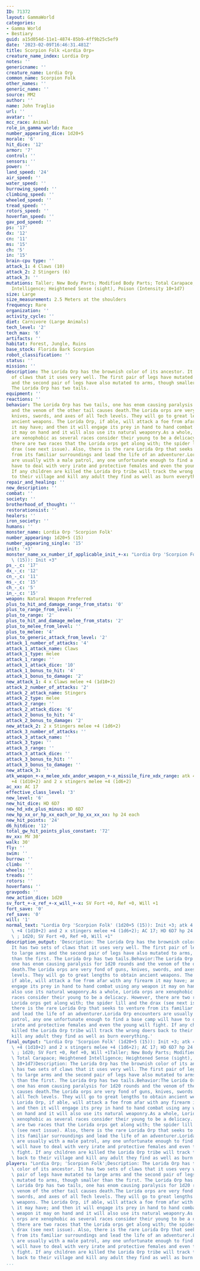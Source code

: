 ```yaml
---
ID: 71372
layout: GammaWorld
categories:
- Gamma World
- Bestiary
guid: a15d054d-11e1-4874-85b9-4ff9b25c5ef9
date: '2023-02-09T16:46:31.481Z'
title: Scorpion Folk «Lordia Orp»
creature_name_index: Lordia Orp
notes: ''
genericname: ''
creature_name: Lordia Orp
common_name: Scorpion Folk
other_names: ''
generic_name: ''
source: MM2
author: ''
name: John Traglio
url: ''
avatar: ''
mcc_race: Animal
role_in_gamma_world: Race
number_appearing_dice: 1d20+5
morale: '6'
hit_dice: '12'
armor: '7'
control: ''
sensors: ''
power: ''
land_speed: '24'
air_speed: ''
water_speed: ''
burrowing_speed: ''
climbing_speed: ''
wheeled_speed: ''
tread_speed: ''
rotors_speed: ''
hoverfan_speed: ''
gav_pod_speed: ''
ps: '17'
dx: '12'
cn: '11'
ms: '15'
ch: '5'
in: '15'
brain-cpu type: ''
attack_1: 4 Claws (10)
attack_2: 2 Stingers (6)
attack_3: ''
mutations: Taller; New Body Parts; Modified Body Parts; Total Carapace; Heightened
  Intelligence; Heightened Sense (sight), Poison (Intensity 10+1d7)
size: Large
size_measurement: 2.5 Meters at the shoulders
frequency: Rare
organization: ''
activity_cycle: ''
diet: Carnivore (Large Animals)
tech_level: '2'
tech_max: '6'
artifacts: ''
habitat: Forest, Jungle, Ruins
base_stock: Florida Bark Scorpion
robot_classification: ''
status: ''
mission: ''
description: The Lorida Orp has the brownish color of its ancestor. It has two sets
  of claws that it uses very well. The first pair of legs have mutated to large arms
  and the second pair of legs have also mutated to arms, though smaller than the first.
  The Lorida Orp has two tails.
equipment: ''
reactions: ''
behavior: The Lorida Orp has two tails, one has enom causing paralysis for 1d20 rounds
  and the venom of the other tail causes death.The Lorida orps are very fond of guns,
  knives, swords, and axes of all Tech levels. They will go to great lengths to obtain
  ancient weapons. The Lorida Orp, if able, will attack a foe from afar with any firearm
  it may have; and then it will engage its prey in hand to hand combat using any weapon
  it may on hand and it will also use its natural weaponry.As a whole, Lorida orps
  are xenophobic as several races consider their young to be a delicacy. However,
  there are two races that the Lorida orps get along with; the spider lill and the
  drax (see next issue). Also, there is the rare Lorida Orp that seeks to venture
  from its familiar surroundings and lead the life of an adventurer.Lorida Orp encounters
  are usually with a male patrol, any one unfortunate enough to find a base camp will
  have to deal with very irate and protective females and even the young will fight.
  If any children are killed the Lorida Orp tribe will track the wrong doers back
  to their village and kill any adult they find as well as burn everything.
repair_and_healing: ''
new_description: ''
combat: ''
society: ''
brotherhood_of_thought: ''
restorationsist: ''
healers: ''
iron_society: ''
humans: ''
monster_name: Lordia Orp 'Scorpion Folk'
number_appearing: 1d20+5 (15)
number_appearing_single: '15'
init: '+3'
monster_name_xx_number_if_applicable_init_+-x: "Lordia Orp 'Scorpion Folk' (1d20+5\
  \ (15)): Init +3"
ps_-_c: '17'
dx_-_c: '12'
cn_-_c: '11'
ms_-_c: '15'
ch_-_c: '5'
in_-_c: '15'
weapon: Natural Weapon Preferred
plus_to_hit_and_damage_range_from_stats: '0'
plus_to_range_from_level: ''
plus_to_range: '2'
plus_to_hit_and_damage_melee_from_stats: '2'
plus_to_melee_from_level: ''
plus_to_melee: '4'
plus_to_generic_attack_from_level: '2'
attack_1_number_of_attacks: '4'
attack_1_attack_name: Claws
attack_1_type: melee
attack_1_range: ''
attack_1_attack_dice: '10'
attack_1_bonus_to_hit: '4'
attack_1_bonus_to_damage: '2'
new_attack_1: 4 x Claws melee +4 (1d10+2)
attack_2_number_of_attacks: '2'
attack_2_attack_name: Stingers
attack_2_type: melee
attack_2_range: ''
attack_2_attack_dice: '6'
attack_2_bonus_to_hit: '4'
attack_2_bonus_to_damage: '2'
new_attack_2: 2 x Stingers melee +4 (1d6+2)
attack_3_number_of_attacks: ''
attack_3_attack_name: ''
attack_3_type: ''
attack_3_range: ''
attack_3_attack_dice: ''
attack_3_bonus_to_hit: ''
attack_3_bonus_to_damage: ''
new_attack_3: ''
atk_weapon_+-x_melee_xdx_andor_weapon_+-x_missile_fire_xdx_range: atk 4 x claws melee
  +4 (1d10+2) and 2 x stingers melee +4 (1d6+2)
ac_xx: AC 17
effective_class_level: '3'
new_level: '6'
new_hit_dice: HD 6D7
new_hd_xdx_plus_minus: HD 6D7
new_hp_xx_or_hp_xx_each_or_hp_xx_xx_xx: hp 24 each
new_hit_points: '24'
d6_hitdice: '12'
total_gw_hit_points_plus_constant: '72'
mv_xx: MV 30'
walk: 30'
fly: ''
swim: ''
burrow: ''
climb: ''
wheels: ''
treads: ''
rotors: ''
hoverfans: ''
gravpods: ''
new_action_dice: 1d20
sv_fort_+-x_ref_+-x_will_+-x: SV Fort +0, Ref +0, Will +1
fort_save: '0'
ref_save: '0'
will: '1'
normal_text: "Lordia Orp 'Scorpion Folk' (1d20+5 (15)): Init +3; atk 4 x claws melee\
  \ +4 (1d10+2) and 2 x stingers melee +4 (1d6+2); AC 17; HD 6D7 hp 24 each; MV 30'\
  \ ; 1d20; SV Fort +0, Ref +0, Will +1"
description_output: 'Description: The Lorida Orp has the brownish color of its ancestor.
  It has two sets of claws that it uses very well. The first pair of legs have mutated
  to large arms and the second pair of legs have also mutated to arms, though smaller
  than the first. The Lorida Orp has two tails.Behavior:The Lorida Orp has two tails,
  one has enom causing paralysis for 1d20 rounds and the venom of the other tail causes
  death.The Lorida orps are very fond of guns, knives, swords, and axes of all Tech
  levels. They will go to great lengths to obtain ancient weapons. The Lorida Orp,
  if able, will attack a foe from afar with any firearm it may have; and then it will
  engage its prey in hand to hand combat using any weapon it may on hand and it will
  also use its natural weaponry.As a whole, Lorida orps are xenophobic as several
  races consider their young to be a delicacy. However, there are two races that the
  Lorida orps get along with; the spider lill and the drax (see next issue). Also,
  there is the rare Lorida Orp that seeks to venture from its familiar surroundings
  and lead the life of an adventurer.Lorida Orp encounters are usually with a male
  patrol, any one unfortunate enough to find a base camp will have to deal with very
  irate and protective females and even the young will fight. If any children are
  killed the Lorida Orp tribe will track the wrong doers back to their village and
  kill any adult they find as well as burn everything.'
final_output: "Lordia Orp 'Scorpion Folk' (1d20+5 (15)): Init +3; atk 4 x claws melee\
  \ +4 (1d10+2) and 2 x stingers melee +4 (1d6+2); AC 17; HD 6D7 hp 24 each; MV 30'\
  \ ; 1d20; SV Fort +0, Ref +0, Will +1Taller; New Body Parts; Modified Body Parts;\
  \ Total Carapace; Heightened Intelligence; Heightened Sense (sight), Poison (Intensity\
  \ 10+1d7)Description: The Lorida Orp has the brownish color of its ancestor. It\
  \ has two sets of claws that it uses very well. The first pair of legs have mutated\
  \ to large arms and the second pair of legs have also mutated to arms, though smaller\
  \ than the first. The Lorida Orp has two tails.Behavior:The Lorida Orp has two tails,\
  \ one has enom causing paralysis for 1d20 rounds and the venom of the other tail\
  \ causes death.The Lorida orps are very fond of guns, knives, swords, and axes of\
  \ all Tech levels. They will go to great lengths to obtain ancient weapons. The\
  \ Lorida Orp, if able, will attack a foe from afar with any firearm it may have;\
  \ and then it will engage its prey in hand to hand combat using any weapon it may\
  \ on hand and it will also use its natural weaponry.As a whole, Lorida orps are\
  \ xenophobic as several races consider their young to be a delicacy. However, there\
  \ are two races that the Lorida orps get along with; the spider lill and the drax\
  \ (see next issue). Also, there is the rare Lorida Orp that seeks to venture from\
  \ its familiar surroundings and lead the life of an adventurer.Lorida Orp encounters\
  \ are usually with a male patrol, any one unfortunate enough to find a base camp\
  \ will have to deal with very irate and protective females and even the young will\
  \ fight. If any children are killed the Lorida Orp tribe will track the wrong doers\
  \ back to their village and kill any adult they find as well as burn everything."
players: "Lordia Orp; 'Scorpion Folk';Description: The Lorida Orp has the brownish\
  \ color of its ancestor. It has two sets of claws that it uses very well. The first\
  \ pair of legs have mutated to large arms and the second pair of legs have also\
  \ mutated to arms, though smaller than the first. The Lorida Orp has two tails.Behavior:The\
  \ Lorida Orp has two tails, one has enom causing paralysis for 1d20 rounds and the\
  \ venom of the other tail causes death.The Lorida orps are very fond of guns, knives,\
  \ swords, and axes of all Tech levels. They will go to great lengths to obtain ancient\
  \ weapons. The Lorida Orp, if able, will attack a foe from afar with any firearm\
  \ it may have; and then it will engage its prey in hand to hand combat using any\
  \ weapon it may on hand and it will also use its natural weaponry.As a whole, Lorida\
  \ orps are xenophobic as several races consider their young to be a delicacy. However,\
  \ there are two races that the Lorida orps get along with; the spider lill and the\
  \ drax (see next issue). Also, there is the rare Lorida Orp that seeks to venture\
  \ from its familiar surroundings and lead the life of an adventurer.Lorida Orp encounters\
  \ are usually with a male patrol, any one unfortunate enough to find a base camp\
  \ will have to deal with very irate and protective females and even the young will\
  \ fight. If any children are killed the Lorida Orp tribe will track the wrong doers\
  \ back to their village and kill any adult they find as well as burn everything.|"
...
```

